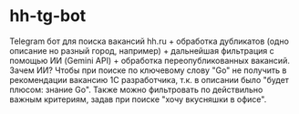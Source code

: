 # hh-tg-bot

Telegram бот для поиска вакансий hh.ru + обработка дубликатов (одно описание но разный город, например) + дальнейшая фильтрация с помощью ИИ (Gemini API) + обработка переопубликованных вакансий.  
Зачем ИИ? Чтобы при поиске по ключевому слову "Go" не получить в рекомендации вакансию 1С разработчика, т.к. в описании было "будет плюсом: знание Go". Также можно фильтровать по действильно важным критериям, задав при поиске "хочу вкусняшки в офисе".
